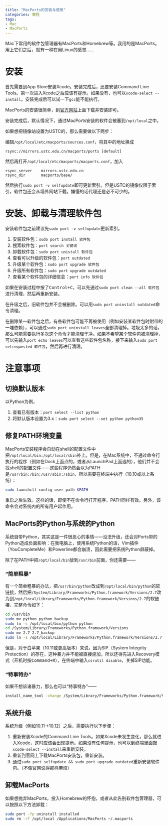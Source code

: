 ```yaml
---
title: "MacPorts的安装与使用"
categories: 教程
tags:
- Mac
- MacPorts
---
```

Mac下常用的软件包管理器有MacPorts和Homebrew等。我用的是MacPorts。用上它们之后，就有一种在用Linux的感觉……

<!--more-->

# 安装

首先需要到App Store安装Xcode。安装完成后，还要安装Command Line Tools。第一次进入Xcode之后应该有提示。如果没有，也可以`xcode-select --install`。安装完成后可以试一下`gcc`能不能执行。

MacPorts的安装很简单，到[官方网站](https://www.macports.org/install.php)上面下载并安装即可。

安装完成后，默认情况下，通过MacPorts安装的软件会被塞到`/opt/local`之中。

如果想把镜像站设置为USTC的，那么需要做以下两步：

编辑`/opt/local/etc/macports/sources.conf`，将其中的地址换成

    rsync://mirrors.ustc.edu.cn/macports/ports [default]

然后再打开`/opt/local/etc/macports/macports.conf`，加入

    rsync_server    mirrors.ustc.edu.cn
    rsync_dir       macports/base/

然后执行`sudo port -v selfupdate`即可更新索引。但是USTC的镜像仅限于索引，软件包还会从墙外网站下载。嫌慢的话代理还是必不可少的。

# 安装、卸载与清理软件包

安装软件包之前建议先`sudo port -v selfupdate`更新索引。

1. 安装软件包：`sudo port install 软件包`
2. 搜索软件包：`port search 关键词`
3. 卸载软件包：`sudo port unistall 软件包`
4. 查看可以升级的软件包：`port outdated`
5. 升级某个软件包：`sudo port upgrade 软件包`
6. 升级所有软件包：`sudo port upgrade outdated`
7. 查看某个软件包的详细信息：`port info 软件包`

如果在安装过程中按了<kbd>Control+C</kbd>，可以先通过`sudo port clean --all 软件包`进行清理，然后再重新安装。

在升级之后，旧软件包并不会被删除。可以用`sudo port uninstall outdated`命令清理。

在删除某一软件包之后，有些软件包可能不再被使用（例如安装某软件包时附带的一堆依赖），可以通过`sudo port uninstall leaves`全部清理掉。垃圾太多的话，那么可能需要执行多次这个命令才能清理干净。如果不希望某个软件包被清理掉，可以先输入`port echo leaves`可以查看这些软件包名称，接下来输入`sudo port setrequested 软件包`，然后再进行清理。

# 注意事项

## 切换默认版本
以Python为例，

1. 查看已有版本：`port select --list python`
2. 将默认版本设置为3.x：`sudo port select --set python python35`

## 修复PATH环境变量
MacPorts安装程序会自动在shell的配置文件中把`/opt/local/bin:/opt/local/sbin`补上。但是，在Mac系统中，不通过命令行执行的程序（例如在Dock上面点的，或者从LaunchPad上面选的），他们并不会找shell的配置文件——这些程序仍然会以为PATH是`/usr/bin:/bin:/usr/sbin:/sbin`，所以需要在终端中执行（10.10或以上系统）：

```bash
sudo launchctl config user path $PATH
```

重启之后生效。这样的话，即使不在命令行打开程序，PATH同样有效。另外，该命令会对系统内的所有用户起作用。

## MacPorts的Python与系统的Python

系统自带Python，其实这是一件很恶心的事情——没法升级，还会对Ports带的Python造成负面影响：在我电脑上，使用系统Python的话，Vim插件（YouCompleteMe）和Powerline都会崩溃，因此需要把系统Python屏蔽掉。

除了在PATH中把`/opt/local/bin`放到`/usr/bin`前面，你还需要——

### “简单粗暴”

有一个简单粗暴的办法，把`/usr/bin/python`改成到`/opt/local/bin/python`的软链接，然后把`/System/Library/Frameworks/Python.framework/Versions/2.7`改为到`/opt/local/Library/Frameworks/Python.framework/Versions/2.7`的软链接，完整命令如下：

```bash
cd /usr/bin
sudo mv python python_backup
sudo ln -s /opt/local/bin/python python
cd /System/Library/Frameworks/Python.framework/Versions
sudo mv 2.7 2.7_backup
sudo ln -s /opt/local/Library/Frameworks/Python.framework/Versions/2.7 2.7
```

但是，对于白苹果（10.11或更高版本）来说，因为SIP（System Integrity Protection）的存在，这种暴力并不能被直接施加，所以还得先进入Recovery模式（开机时按<kbd>Command+R</kbd>），在终端中输入`csrutil disable`，关掉SIP功能。

### “特事特办”

如果不想诉诸暴力，那么也可以“特事特办”——

```bash
install_name_tool -change /System/Library/Frameworks/Python.framework/Versions/2.7/Python /opt/local/Library/Frameworks/Python.framework/Versions/2.7/Python /Applications/MacVim.app/Contents/MacOS/Vim
```

## 系统升级
系统升级（例如10.11→10.12）之后，需要执行以下步骤：

1. 重新安装Xcode的Command Line Tools。如果Xcode未发生变化，那么就进入Xcode，这时应该会出现提示。如果没有任何提示，也可以到终端里面敲`xcode-select --install`来重新安装。
2. 重新到官网上下载MacPorts安装包，重新安装。
3. 通过`sudo port selfupdate && sudo port upgrade outdated`重新安装软件包。（不像官网说得那样麻烦）

## 卸载MacPorts
如果想抛弃MacPorts，投入Homebrew的怀抱，或者从此告别软件包管理器，可以按照以下方法卸载：

```bash
sudo port -fp uninstall installed
sudo rm -rf /opt/local /Applications/MacPorts ~/.macports
```
